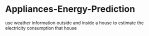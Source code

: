 # Appliances-Energy-Prediction
use weather information outside and inside a house to estimate the electricity consumption that house
